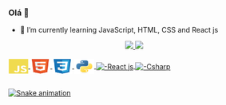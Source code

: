 ### Olá 👋

<!--
**Rivaldo05/Rivaldo05** is a ✨ _special_ ✨ repository because its `README.md` (this file) appears on your GitHub profile.

Here are some ideas to get you started:

- 🔭 I’m currently working on ...
- 🌱 I’m currently learning ...
- 👯 I’m looking to collaborate on ...
- 🤔 I’m looking for help with ...
- 💬 Ask me about ...
- 📫 How to reach me: ...
- 😄 Pronouns: ...
- ⚡ Fun fact: ...
-->

- 🌱 I’m currently learning JavaScript, HTML, CSS and React js

<div align="center">
  <a href="https://github.com/Rivaldo05">
    <!--Mostrar imagens... informações vindas do: https://github.com/anuraghazra/github-readme-stats-->
  <img height="180em" src="https://github-readme-stats.vercel.app/api?username=Rivaldo05&show_icons=true&theme=tokyonight&include_all_commits=true&count_private=true"/>
  <img height="180em" src="https://github-readme-stats.vercel.app/api/top-langs/?username=Rivaldo05&layout=compact&langs_count=7&theme=dracula"/>
</div>
  
  <div style="display: inline_block"><br>
  <img align="center" alt="-JavaScript" height="30" width="40" src="https://raw.githubusercontent.com/devicons/devicon/master/icons/javascript/javascript-plain.svg">
  <img align="center" alt="-HTML" height="30" width="40" src="https://raw.githubusercontent.com/devicons/devicon/master/icons/html5/html5-original.svg">
  <img align="center" alt="-CSS" height="30" width="40" src="https://raw.githubusercontent.com/devicons/devicon/master/icons/css3/css3-original.svg">
  <img align="center" alt="-Python" height="30" width="40" src="https://raw.githubusercontent.com/devicons/devicon/master/icons/python/python-original.svg">
  <img align="center" alt="-React js" height="30" width="40" src="https://cdn.jsdelivr.net/gh/devicons/devicon/icons/react/react-original.svg" />
  <img align="center" alt="-Csharp" height="30" width="40" src="https://icongr.am/devicon/electron-original.svg?size=128&color=currentColor" />
  
  
</div>
  
  ##
![Snake animation](https://github.com/Rivaldo05/Rivaldo05/blob/output/github-contribution-grid-snake.svg)
  
